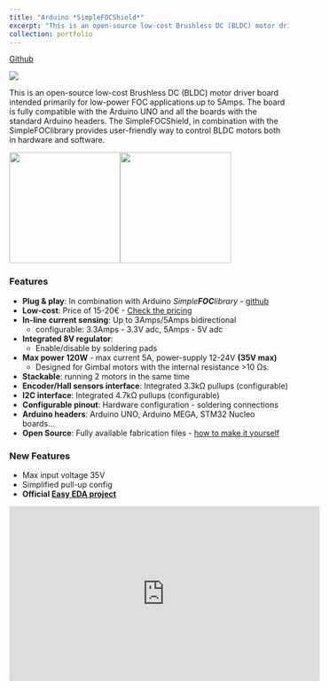 ```yaml
---
title: "Arduino *SimpleFOCShield*"
excerpt: "This is an open-source low-cost Brushless DC (BLDC) motor driver board intended primarily for low-power FOC applications up to 5Amps.    <br/><img src='https://github.com/simplefoc/Arduino-SimpleFOCShield/raw/master/images/top.png' style='max-height:300px'>"
collection: portfolio
---
```


<a href="https://github.com/simplefoc/Arduino-SimpleFOCShield"> <i class="fab fa-github"></i> Github</a>


[![](https://github-readme-stats.vercel.app/api/pin/?username=simplefoc&repo=arduino-simplefocshield)](https://github.com/simplefoc/Arduino-SimpleFOCShield)


This is an open-source low-cost Brushless DC (BLDC) motor driver board intended primarily for low-power FOC applications up to 5Amps. The board is fully compatible with the Arduino UNO and all the boards with the standard Arduino headers. The SimpleFOCShield, in combination with the SimpleFOClibrary provides user-friendly way to control BLDC motors both in hardware and software.


<p align="">
<img src="https://github.com/simplefoc/Arduino-SimpleFOCShield/raw/master/images/top.png"  style="height:200px"><img src="https://github.com/simplefoc/Arduino-SimpleFOCShield/raw/master/images/bottom.png"  style="height:200px">
</p>

### Features
- **Plug & play**: In combination with Arduino *Simple**FOC**library* - [github](https://github.com/simplefoc/Arduino-FOC)
- **Low-cost**: Price of 15-20€ - [Check the pricing](https://www.simplefoc.com/simplefoc_shield_product) 
- **In-line current sensing**: Up to 3Amps/5Amps bidirectional
   - configurable: 3.3Amps - 3.3V adc, 5Amps - 5V adc
- **Integrated 8V regulator**: 
   - Enable/disable by soldering pads
- **Max power 120W** - max current 5A, power-supply 12-24V **(35V max)**
   - Designed for Gimbal motors with the internal resistance >10 Ωs. 
- **Stackable**: running 2 motors in the same time
- **Encoder/Hall sensors interface**: Integrated 3.3kΩ pullups (configurable)
- **I2C interface**: Integrated 4.7kΩ pullups (configurable)
- **Configurable pinout**: Hardware configuration - soldering connections
- **Arduino headers**: Arduino UNO, Arduino MEGA, STM32 Nucleo boards...
- **Open Source**: Fully available fabrication files - [how to make it yourself](https://docs.simplefoc.com/arduino_simplefoc_shield_fabrication)

### New Features
 - Max input voltage 35V
 - Simplified pull-up config
 - **Official [Easy EDA project](https://oshwlab.com/the.skuric/simplefocshield)**


<iframe width="560" height="315" src="https://www.youtube.com/embed/G5pbo0C6ujE" title="YouTube video player" frameborder="0" allow="accelerometer; autoplay; clipboard-write; encrypted-media; gyroscope; picture-in-picture" allowfullscreen></iframe>
